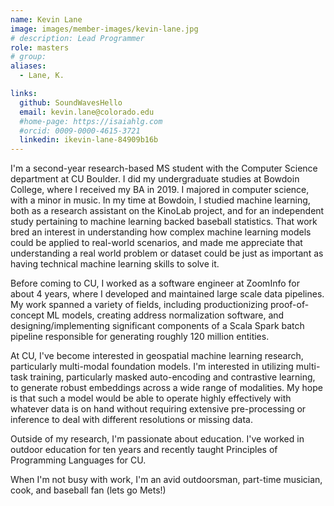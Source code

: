 ```yaml
---
name: Kevin Lane
image: images/member-images/kevin-lane.jpg
# description: Lead Programmer
role: masters
# group: 
aliases:
  - Lane, K. 

links:
  github: SoundWavesHello
  email: kevin.lane@colorado.edu
  #home-page: https://isaiahlg.com
  #orcid: 0009-0000-4615-3721
  linkedin: ikevin-lane-84909b16b
---
```


I'm a second-year research-based MS student with the Computer Science department at CU Boulder.  I did my undergraduate studies at Bowdoin College, where I received my BA in 2019.  I majored in computer science, with a minor in music.  In my time at Bowdoin, I studied machine learning, both as a research assistant on the KinoLab project, and for an independent study pertaining to machine learning backed baseball statistics.  That work bred an interest in understanding how complex machine learning models could be applied to real-world scenarios, and made me appreciate that understanding a real world problem or dataset could be just as important as having technical machine learning skills to solve it.

Before coming to CU, I worked as a software engineer at ZoomInfo for about 4 years, where I developed and maintained large scale data pipelines.  My work spanned a variety of fields, including productionizing proof-of-concept ML models, creating address normalization software, and designing/implementing significant components of a Scala Spark batch pipeline responsible for generating roughly 120 million entities.

At CU, I've become interested in geospatial machine learning research, particularly multi-modal foundation models.  I'm interested in utilizing multi-task training, particularly masked auto-encoding and contrastive learning, to generate robust embeddings across a wide range of modalities.  My hope is that such a model would be able to operate highly effectively with whatever data is on hand without requiring extensive pre-processing or inference to deal with different resolutions or missing data.  

Outside of my research, I'm passionate about education.  I've worked in outdoor education for ten years and recently taught Principles of Programming Languages for CU.  

When I'm not busy with work, I'm an avid outdoorsman, part-time musician, cook, and baseball fan (lets go Mets!)
